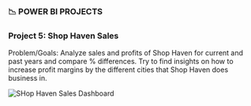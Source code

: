 ### 📉 POWER BI PROJECTS

### Project 5: Shop Haven Sales

Problem/Goals: Analyze sales and profits of Shop Haven for current and past years and compare % differences. Try to find insights on how to increase profit margins by the different cities that Shop Haven does business in.

![SHop Haven Sales Dashboard](https://github.com/haskhatkar/Data-Analyst-Portfolio/assets/95619175/ec601200-c431-442d-99e2-9ee932d059d1)
